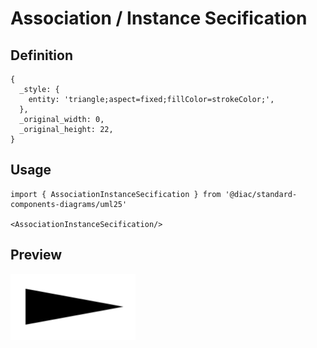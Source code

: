 # Association / Instance Secification

## Definition

```
{
  _style: { 
    entity: 'triangle;aspect=fixed;fillColor=strokeColor;',
  },
  _original_width: 0,
  _original_height: 22,
}
```

## Usage

```
import { AssociationInstanceSecification } from '@diac/standard-components-diagrams/uml25'

<AssociationInstanceSecification/>
```

## Preview

<img src="./association-instance-secification.png" width="200"/>
